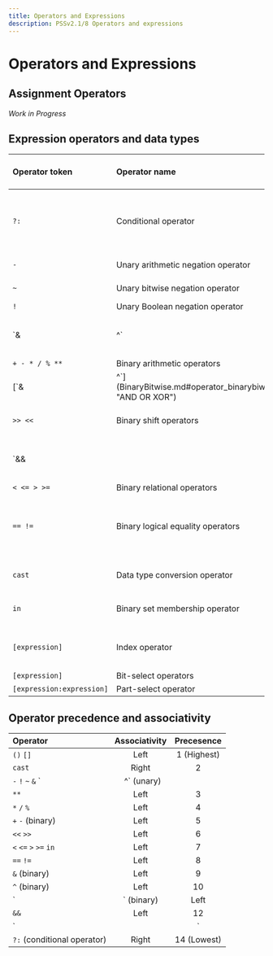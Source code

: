 ```yaml
---
title: Operators and Expressions
description: PSSv2.1/8 Operators and expressions
---
```


# Operators and Expressions

## Assignment Operators
*Work in Progress*

## Expression operators and data types
| Operator token                                                                            | Operator name                         | Operator data types                   | Result data type              |
| :---------------------------------------------------------------------------------------- | :------------------------------------ | :-----------------------------------: | :---------------------------: |
| `?:`                                                                                      | Conditional operator                  | Any plain-data type or reference type | Same as operands              |
| `-`                                                                                       | Unary arithmetic negation operator    | Numeric                               | Same as operand               |
| `~`                                                                                       | Unary bitwise negation operator       | Numeric                               | Same as operand               |
| `!`                                                                                       | Unary Boolean negation operator       | Boolean                               | Boolean                       |
| `& | ^`                                                                                   | Unary bitwise reduction operators     | Numeric                               | 1-bit                         |
| `+ - * / % **`                                                                            | Binary arithmetic operators           | Numeric                               | 1-bit                         |
| [`& | ^`](BinaryBitwise.md#operator_binarybiwise_binary_bitwise_operators "AND OR XOR")   | Binary bitwise operators              | Numeric                               | 1-bit                         |
| `>> <<`                                                                                   | Binary shift operators                | Numeric                               | Same as left operand          |
| `&& ||`                                                                                   | Binary Boolean logical operators      | Boolean                               | Same as operands              |
| `< <= > >=`                                                                               | Binary relational operators           | Numeric                               | Boolean                       |
| `== !=`                                                                                   | Binary logical equality operators     | Any plain-data type or reference type | Boolean                       |
| `cast`                                                                                    | Data type conversion operator         | Numeric, Boolean, enum                | Casting type                  |
| `in`                                                                                      | Binary set membership operator        | Any plain-data type                   | Boolean                       |
| `[expression]`                                                                            | Index operator                        | Array, list, map                      | Same as element of collection |
| `[expression]`                                                                            | Bit-select operators                  | Numeric                               | Numeric                       |
| `[expression:expression]`                                                                 | Part-select operator                  | Numeric                               | Numeric                       |

## Operator precedence and associativity
| Operator                          | Associativity | Precesence    |
| :-------------------------------- | :-----------: | :-----------: |
| `()` `[]`                         | Left          | 1 (Highest)   |
| `cast`                            | Right         | 2             |
| `-` `!` `~` `&` `|` `^` (unary)   |               | 2             |
| `**`                              | Left          | 3             |
| `*` `/` `%`                       | Left          | 4             |
| `+` `-` (binary)                  | Left          | 5             |
| `<<` `>>`                         | Left          | 6             |
| `<` `<=` `>` `>=` `in`            | Left          | 7             |
| `==` `!=`                         | Left          | 8             |
| `&` (binary)                      | Left          | 9             |
| `^` (binary)                      | Left          | 10            |
| `|` (binary)                      | Left          | 11            |
| `&&`                              | Left          | 12            |
| `||`                              | Left          | 13            |
| `?:` (conditional operator)       | Right         | 14 (Lowest)   |
